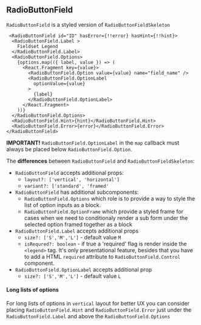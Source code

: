 ## RadioButtonField

`RadioButtonField` is a styled version of `RadioButtonFieldSkeleton`

```
 <RadioButtonField id="ID" hasError={!!error} hasHint={!!hint}>
  <RadioButtonField.Label >
    Fieldset Legend
  </RadioButtonField.Label>
  <RadioButtonField.Options>
    {options.map(({ label, value }) => (
      <React.Fragment key={value}>
        <RadioButtonField.Option value={value} name="field_name" />
        <RadioButtonField.OptionLabel
          optionValue={value}
        >
          {label}
        </RadioButtonField.OptionLabel>
      </React.Fragment>
    ))}
  </RadioButtonField.Options>
  <RadioButtonField.Hint>{hint}</RadioButtonField.Hint>
  <RadioButtonField.Error>{error}</RadioButtonField.Error>
</RadioButtonField>
```

**IMPORTANT!** `RadioButtonField.OptionLabel` in the `map` callback must always be placed below `RadioButtonField.Option`.

The **differences** between `RadioButtonField` and `RadioButtonFieldSkeleton`:

- `RadioButtonField` accepts additional props:
  - `layout?: ['vertical', 'horizontal']`
  - `variant?: ['standard', 'framed'`
- `RadioButtonField` has additional subcomponents:
  - `RadioButtonField.Options` which role is to provide a way to style the list of option inputs as a block.
  - `RadioButtonField.OptionFrame` which provide a styled frame for cases when we need to conditionaly render a sub form under the selected option framed together as a block
- `RadioButtonField.Label` accepts additional props
  - `size?: ['S','M','L']` - default value `M`
  - `isRequred?: boolean` - if true a 'required' flag is render inside the `<legend>` tag. It's only presentational feature, besides that you have to add a HTML `required` attribute to `RadioButtonField.Control` component.
- `RadioButtonField.OptionLabel` accepts additional prop
  - `size?: ['S','M','L']` - default value `L`

#### Long lists of options

For long lists of options in `vertical` layout for better UX you can consider placing `RadioButtonField.Hint` and `RadioButtonField.Error` just under the `RadioButtonField.Label` and above the `RadioButtonField.Options`
